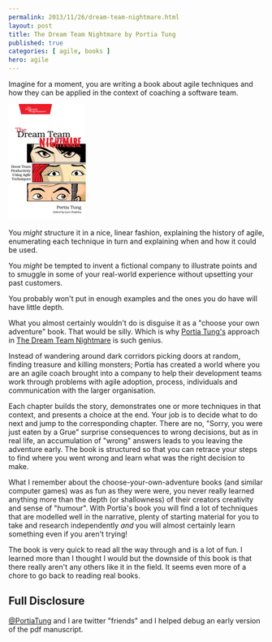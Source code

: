 ```yaml
---
permalink: 2013/11/26/dream-team-nightmare.html
layout: post
title: The Dream Team Nightmare by Portia Tung
published: true
categories: [ agile, books ]
hero: agile
---
```

Imagine for a moment, you are writing a book about agile techniques and 
how they can be applied in the context of coaching a software team.

![cover](/img/posts/dream-team-nightmare/ptdream_xlargecover.webp)

You *might* structure it in a nice, linear fashion, explaining the history 
of agile, enumerating each technique in turn and explaining when and how 
it could be used. 

You *might* be tempted to invent a fictional company to illustrate points 
and to smuggle in some of your real-world experience without upsetting your 
past customers.

You probably won't put in enough examples and the ones you do have will have 
little depth.

What you almost certainly wouldn't do is disguise it as a "choose your own adventure" 
book. That would be silly. Which is why 
[Portia Tung's](https://twitter.com/portiatung) approach in 
[The Dream Team Nightmare](http://pragprog.com/book/ptdream/the-dream-team-nightmare) is 
such genius. 

Instead of wandering around dark corridors picking doors at random, finding 
treasure and killing monsters; Portia has created a world where you are an 
agile coach brought into a company to help their development teams work through 
problems with agile adoption, process, individuals and communication with the 
larger organisation. 

Each chapter builds the story, demonstrates one or more techniques in that 
context, and presents a choice at the end. Your job is to decide what to do 
next and jump to the corresponding chapter. There are no, "Sorry, you were 
just eaten by a Grue" surprise consequences to wrong decisions, but as in real 
life, an accumulation of "wrong" answers leads to you leaving the adventure 
early. The book is structured so that you can retrace your steps to find 
where you went wrong and learn what was the right decision to make.

What I remember about the choose-your-own-adventure books (and similar computer 
games) was as fun as they were were, you never really learned anything more than 
the depth (or shallowness) of their creators creativity and sense of "humour". 
With Portia's book you will find a lot of techniques that are modelled well in the 
narrative, plenty of starting material for you to take and research independently 
*and* you will almost certainly learn something even if you aren't trying! 

The book is very quick to read all the way through and is a lot of fun. I 
learned more than I thought I would but the downside of this book is that 
there really aren't any others like it in the field. It seems even more of 
a chore to go back to reading real books. 

## Full Disclosure

<a href="http://twitter.com/portiatung">@PortiaTung</a> and I are twitter 
&quot;friends&quot; and I helped debug an early version of the pdf manuscript.



